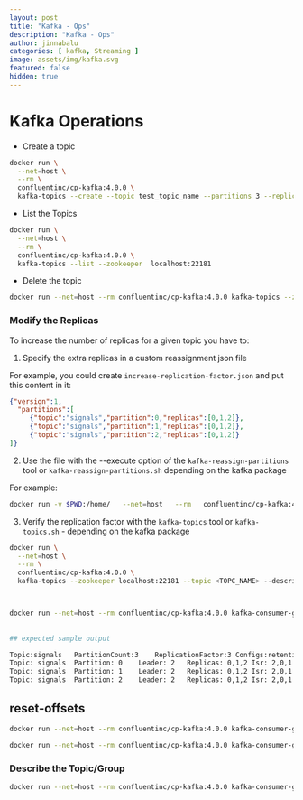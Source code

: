 ```yaml
---
layout: post
title: "Kafka - Ops"
description: "Kafka - Ops"
author: jinnabalu
categories: [ kafka, Streaming ]
image: assets/img/kafka.svg
featured: false
hidden: true
---
```


#  Kafka Operations

- Create a topic 

```bash
docker run \
  --net=host \
  --rm \
  confluentinc/cp-kafka:4.0.0 \
  kafka-topics --create --topic test_topic_name --partitions 3 --replication-factor 2 --if-not-exists --zookeeper  localhost:22181
```

- List the Topics

```bash
docker run \
  --net=host \
  --rm \
  confluentinc/cp-kafka:4.0.0 \
  kafka-topics --list --zookeeper  localhost:22181
```

- Delete the topic

```bash
docker run --net=host --rm confluentinc/cp-kafka:4.0.0 kafka-topics --zookeeper localhost:22181 --delete --topic test_topic_name
```


### Modify the Replicas

To increase the number of replicas for a given topic you have to:

1. Specify the extra replicas in a custom reassignment json file

For example, you could create `increase-replication-factor.json` and put this content in it:


```json
{"version":1,
  "partitions":[
     {"topic":"signals","partition":0,"replicas":[0,1,2]},
     {"topic":"signals","partition":1,"replicas":[0,1,2]},
     {"topic":"signals","partition":2,"replicas":[0,1,2]}
]}
```

2. Use the file with the --execute option of the `kafka-reassign-partitions` tool or `kafka-reassign-partitions.sh` depending on the kafka package

For example:

```bash
docker run -v $PWD:/home/   --net=host   --rm   confluentinc/cp-kafka:4.0.0 kafka-reassign-partitions --zookeeper localhost:22181 --reassignment-json-file /home/increase-replica.json --execute
```

3. Verify the replication factor with the `kafka-topics` tool or `kafka-topics.sh` - depending on the kafka package

```bash
docker run \
  --net=host \
  --rm \
  confluentinc/cp-kafka:4.0.0 \
  kafka-topics --zookeeper localhost:22181 --topic <TOPC_NAME> --describe



docker run --net=host --rm confluentinc/cp-kafka:4.0.0 kafka-consumer-groups --bootstrap-server 172.168.2.5:19092,172.168.0.1:29092,172.168.0.1:39092 --group <CONSUMER_GROUP_NAME> --describe
  
  
## expected sample output

Topic:signals   PartitionCount:3    ReplicationFactor:3 Configs:retention.ms=1000000000
Topic: signals  Partition: 0    Leader: 2   Replicas: 0,1,2 Isr: 2,0,1
Topic: signals  Partition: 1    Leader: 2   Replicas: 0,1,2 Isr: 2,0,1
Topic: signals  Partition: 2    Leader: 2   Replicas: 0,1,2 Isr: 2,0,1
```

## reset-offsets

```bash
docker run --net=host --rm confluentinc/cp-kafka:4.0.0 kafka-consumer-groups --bootstrap-server 172.168.0.0:19092,172.168.0.1:29092,172.168.0.1:39092 --group <CONSUMER_GROUP_NAME> --reset-offsets --to-earliest --topic <TOPIC_NAME> --execute

docker run --net=host --rm confluentinc/cp-kafka:4.0.0 kafka-consumer-groups --bootstrap-server 172.168.0.0:19092,172.168.0.1:29092,172.168.0.1:39092 --group <CONSUMER_GROUP_NAME> --reset-offsets --to-earliest --topic <TOPIC_NAME> --execute
```



### Describe the Topic/Group

```bash
docker run --net=host --rm confluentinc/cp-kafka:4.0.0 kafka-consumer-groups --bootstrap-server 172.168.0.0:19092,172.168.0.1:29092,172.168.0.1:39092 --group <CONSUMER_GROUP_NAME> --describe
```